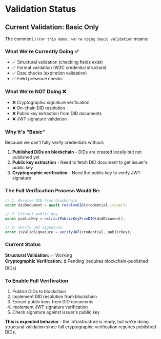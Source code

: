 # Validation Status

## Current Validation: Basic Only

The comment `//For this demo, we're doing basic validation` means:

### What We're Currently Doing ✅
- ✅ Structural validation (checking fields exist)
- ✅ Format validation (W3C credential structure)
- ✅ Date checks (expiration validation)
- ✅ Field presence checks

### What We're NOT Doing ❌
- ❌ Cryptographic signature verification
- ❌ On-chain DID resolution
- ❌ Public key extraction from DID documents
- ❌ JWT signature validation

### Why It's "Basic"
Because we can't fully verify credentials without:
1. **Published DIDs on blockchain** - DIDs are created locally but not published yet
2. **Public key extraction** - Need to fetch DID document to get issuer's public key
3. **Cryptographic verification** - Need the public key to verify JWT signature

### The Full Verification Process Would Be:

```typescript
// 1. Resolve DID from blockchain
const didDocument = await resolveDID(credential.issuer);

// 2. Extract public key
const publicKey = extractPublicKeyFromDID(didDocument);

// 3. Verify JWT signature
const isValidSignature = verifyJWT(credential, publicKey);
```

### Current Status

**Structural Validation:** ✅ Working  
**Cryptographic Verification:** ⏳ Pending (requires blockchain-published DIDs)

### To Enable Full Verification

1. Publish DIDs to blockchain
2. Implement DID resolution from blockchain
3. Extract public keys from DID documents
4. Implement JWT signature verification
5. Check signature against issuer's public key

**This is expected behavior** - the infrastructure is ready, but we're doing structural validation since full cryptographic verification requires published DIDs.

